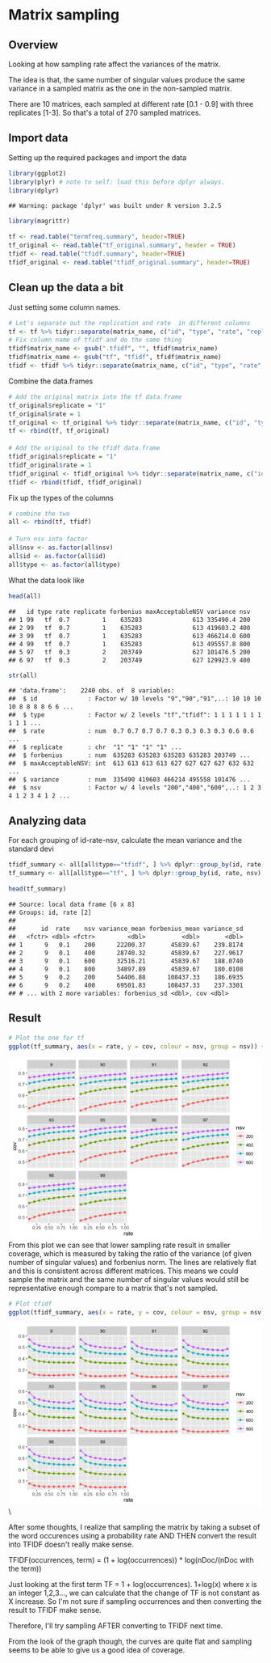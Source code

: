 # Matrix sampling



## Overview 
Looking at how sampling rate affect the variances of the matrix. 

The idea is that, the same number of singular values produce the same variance in a sampled matrix as the one in the non-sampled matrix. 

There are 10 matrices, each sampled at different rate [0.1 - 0.9] with three replicates [1-3]. So that's a total of 270 sampled matrices. 

## Import data 
Setting up the required packages and import the data 

```r
library(ggplot2)
library(plyr) # note to self: load this before dplyr always. 
library(dplyr)
```

```
## Warning: package 'dplyr' was built under R version 3.2.5
```

```r
library(magrittr)
```


```r
tf <- read.table("termfreq.summary", header=TRUE)
tf_original <- read.table("tf_original.summary", header = TRUE) 
tfidf <- read.table("tfidf.summary", header=TRUE)
tfidf_original <- read.table("tfidf_original.summary", header=TRUE)
```

## Clean up the data a bit

Just setting some column names.

```r
# Let's separate out the replication and rate  in different columns 
tf <- tf %>% tidyr::separate(matrix_name, c("id", "type", "rate", "replicate"), sep = "_") %>% readr::type_convert()
# Fix column name of tfidf and do the same thing 
tfidf$matrix_name <- gsub(".tfidf", "", tfidf$matrix_name)
tfidf$matrix_name <- gsub("tf", "tfidf", tfidf$matrix_name)
tfidf <- tfidf %>% tidyr::separate(matrix_name, c("id", "type", "rate", "replicate"), sep = "_") %>% readr::type_convert()
```

Combine the data.frames 

```r
# Add the original matrix into the tf data.frame 
tf_original$replicate = "1"
tf_original$rate = 1
tf_original <- tf_original %>% tidyr::separate(matrix_name, c("id", "type"), sep = "[.]")
tf <- rbind(tf, tf_original)

# Add the original to the tfidf data.frame 
tfidf_original$replicate = "1"
tfidf_original$rate = 1
tfidf_original <- tfidf_original %>% tidyr::separate(matrix_name, c("id", "type"), sep = "[.]")
tfidf <- rbind(tfidf, tfidf_original)
```
Fix up the types of the columns 

```r
# combine the two
all <- rbind(tf, tfidf)

# Turn nsv into factor 
all$nsv <- as.factor(all$nsv)
all$id <- as.factor(all$id)
all$type <- as.factor(all$type)
```

What the data look like

```r
head(all)
```

```
##   id type rate replicate forbenius maxAcceptableNSV variance nsv
## 1 99   tf  0.7         1    635283              613 335490.4 200
## 2 99   tf  0.7         1    635283              613 419603.2 400
## 3 99   tf  0.7         1    635283              613 466214.0 600
## 4 99   tf  0.7         1    635283              613 495557.8 800
## 5 97   tf  0.3         2    203749              627 101476.5 200
## 6 97   tf  0.3         2    203749              627 129923.9 400
```

```r
str(all)
```

```
## 'data.frame':	2240 obs. of  8 variables:
##  $ id              : Factor w/ 10 levels "9","90","91",..: 10 10 10 10 8 8 8 8 6 6 ...
##  $ type            : Factor w/ 2 levels "tf","tfidf": 1 1 1 1 1 1 1 1 1 1 ...
##  $ rate            : num  0.7 0.7 0.7 0.7 0.3 0.3 0.3 0.3 0.6 0.6 ...
##  $ replicate       : chr  "1" "1" "1" "1" ...
##  $ forbenius       : num  635283 635283 635283 635283 203749 ...
##  $ maxAcceptableNSV: int  613 613 613 613 627 627 627 627 632 632 ...
##  $ variance        : num  335490 419603 466214 495558 101476 ...
##  $ nsv             : Factor w/ 4 levels "200","400","600",..: 1 2 3 4 1 2 3 4 1 2 ...
```

## Analyzing data

For each grouping of id-rate-nsv, calculate the mean variance and the standard devi


```r
tfidf_summary <- all[all$type=="tfidf", ] %>% dplyr::group_by(id, rate, nsv) %>% dplyr::summarise_at(c("variance", "forbenius"), c("mean", "sd")) %>% dplyr::mutate(cov = variance_mean / forbenius_mean)
tf_summary <- all[all$type=="tf", ] %>% dplyr::group_by(id, rate, nsv) %>% dplyr::summarise_at(c("variance", "forbenius"), c("mean", "sd")) %>% dplyr::mutate(cov = variance_mean / forbenius_mean)
```


```r
head(tf_summary)
```

```
## Source: local data frame [6 x 8]
## Groups: id, rate [2]
## 
##       id  rate    nsv variance_mean forbenius_mean variance_sd
##   <fctr> <dbl> <fctr>         <dbl>          <dbl>       <dbl>
## 1      9   0.1    200      22200.37       45839.67    239.8174
## 2      9   0.1    400      28740.32       45839.67    227.9617
## 3      9   0.1    600      32516.21       45839.67    188.0740
## 4      9   0.1    800      34897.89       45839.67    180.0108
## 5      9   0.2    200      54406.88      108437.33    186.6935
## 6      9   0.2    400      69501.83      108437.33    237.3301
## # ... with 2 more variables: forbenius_sd <dbl>, cov <dbl>
```

## Result


```r
# Plot the one for tf 
ggplot(tf_summary, aes(x = rate, y = cov, colour = nsv, group = nsv)) + geom_point() + geom_line() + facet_wrap(~id)
```

![](matrix_sampling_files/figure-html/unnamed-chunk-7-1.png)\
From this plot we can see that lower sampling rate result in smaller coverage, which is measured by taking the ratio of the variance (of given number of singular values) and forbenius norm. The lines are relatively flat and this is consistent across different matrices. This means we could sample the matrix and the same number of singular values would still be representative enough compare to a matrix that's not sampled. 


```r
# Plot tfidf 
ggplot(tfidf_summary, aes(x = rate, y = cov, colour = nsv, group = nsv)) + geom_point() + geom_line() + facet_wrap(~id)
```

![](matrix_sampling_files/figure-html/unnamed-chunk-8-1.png)\

After some thoughts, I realize that sampling the matrix by taking a subset of the word occurences using a probability rate AND THEN convert the result into TFIDF doesn't really make sense. 

TFIDF(occurrences, term) = (1 + log(occurrences)) * log(nDoc/(nDoc with the term))

Just looking at the first term  TF = 1 + log(occurrences).  1+log(x) where x is an integer 1,2,3..., we can calculate that the change of TF is not constant as X increase.  So I'm not sure if sampling occurrences and then converting the result to TFIDF make sense.  

Therefore, I'll try sampling AFTER converting to TFIDF next time. 

From the look of the graph though, the curves are quite flat and sampling seems to be able to give us a good idea of coverage. 

